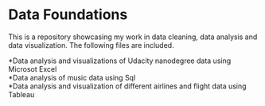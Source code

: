 # Data Foundations

This is a repository showcasing my work in data cleaning, data analysis and data visualization. The following files are included.

*Data analysis and visualizations of Udacity nanodegree data using Microsot Excel <br>
*Data analysis of music data using Sql <br>
*Data analysis and visualization of different airlines and flight data using Tableau <br>


